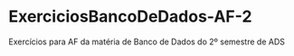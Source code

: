 # ExerciciosBancoDeDados-AF-2
Exercícios para AF da matéria de Banco de Dados do 2º semestre de ADS
